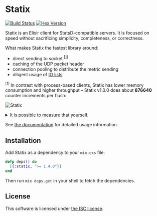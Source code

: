 # Statix

[![Build Status](https://travis-ci.com/lexmag/statix.svg?branch=master)](https://travis-ci.com/lexmag/statix)
[![Hex Version](https://img.shields.io/hexpm/v/statix.svg "Hex Version")](https://hex.pm/packages/statix)

Statix is an Elixir client for StatsD-compatible servers.
It is focused on speed without sacrificing simplicity, completeness, or correctness.

What makes Statix the fastest library around:

  * direct sending to socket <sup>[[1](#direct-sending)]</sup>
  * caching of the UDP packet header
  * connection pooling to distribute the metric sending
  * diligent usage of [IO lists](http://jlouisramblings.blogspot.se/2013/07/problematic-traits-in-erlang.html)

<sup><a name="direct-sending"></a>[1]</sup> In contrast with process-based clients, Statix has lower memory consumption and higher throughput – Statix v1.0.0 does about __876640__ counter increments per flush:

![Statix](https://www.dropbox.com/s/uijh5i8qgzmd11a/statix-v1.0.0.png?raw=1)

<details>
  <summary>It is possible to measure that yourself.</summary>

  ```elixir
  for _ <- 1..10_000 do
    Task.start(fn ->
      for _ <- 1..10_000 do
        StatixSample.increment("sample", 1)
      end
    end)
  end
  ```

  Make sure you have StatsD server running to get more realistic results.

</details>

See [the documentation](https://hexdocs.pm/statix) for detailed usage information.

## Installation

Add Statix as a dependency to your `mix.exs` file:

```elixir
defp deps() do
  [{:statix, ">= 1.4.0"}]
end
```

Then run `mix deps.get` in your shell to fetch the dependencies.

## License

This software is licensed under [the ISC license](LICENSE).
